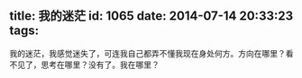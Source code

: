 title: 我的迷茫
id: 1065
date: 2014-07-14 20:33:23
tags:
---

   我的迷茫，我感觉迷失了，可连我自己都弄不懂我现在身处何方。方向在哪里？看不见了，思考在哪里？没有了。我在哪里？